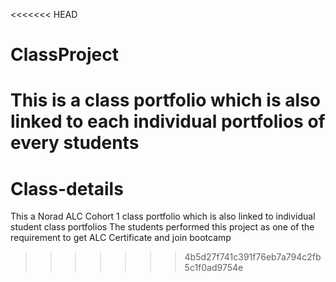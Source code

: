 <<<<<<< HEAD
# ClassProject
This is a class portfolio which is also linked to each individual portfolios of every students
=======
# Class-details
This a Norad ALC Cohort 1 class portfolio which is also linked to individual student class portfolios
The students performed this project as one of the requirement to get ALC Certificate and join bootcamp
>>>>>>> 4b5d27f741c391f76eb7a794c2fb5c1f0ad9754e
